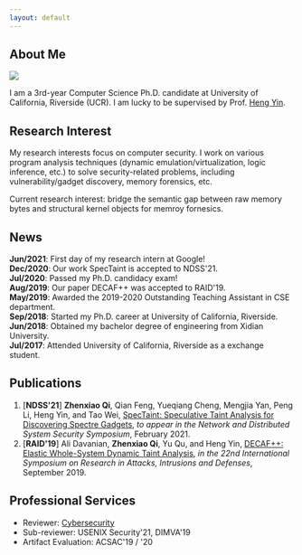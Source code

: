```yaml
---
layout: default
---
```


## About Me

<img class="profile-picture" src="portrait1x1.jpg">

I am a 3rd-year Computer Science Ph.D. candidate at University of California, Riverside (UCR). I am lucky to be supervised by Prof. [Heng Yin](https://www.cs.ucr.edu/~heng/).

## Research Interest

My research interests focus on computer security. I work on various program analysis techniques (dynamic emulation/virtualization, logic inference, etc.) to solve security-related problems, including vulnerability/gadget discovery, memory forensics, etc.   


Current research interest: bridge the semantic gap between raw memory bytes and structural kernel objects for memroy fornesics. 

## News

**Jun/2021**:  First day of my research intern at Google!    
**Dec/2020**:  Our work SpecTaint is accepted to NDSS'21.    
**Jul/2020**:    Passed my Ph.D. candidacy exam!    
**Aug/2019**:  Our paper DECAF++ was accepted to RAID'19.    
**May/2019**:  Awarded the 2019-2020 Outstanding Teaching Assistant in CSE department.    
**Sep/2018**:  Started my Ph.D. career at University of California, Riverside.    
**Jun/2018**:  Obtained my bachelor degree of engineering from Xidian University.    
**Jul/2017**:    Attended University of California, Riverside as a exchange student. 

## Publications

1. [**NDSS'21**] **Zhenxiao Qi**, Qian Feng, Yueqiang Cheng, Mengjia Yan, Peng Li, Heng Yin, and Tao Wei, [SpecTaint: Speculative Taint Analysis for Discovering Spectre Gadgets](https://www.cs.ucr.edu/~heng/pubs/SpecTaint.pdf), *to appear in the Network and Distributed System Security Symposium*, February 2021.
2. [**RAID'19**] Ali Davanian, **Zhenxiao Qi**, Yu Qu, and Heng Yin, [DECAF++: Elastic Whole-System Dynamic Taint Analysis](https://www.cs.ucr.edu/~heng/pubs/DECAF++.pdf), *in the 22nd International Symposium on Research in Attacks, Intrusions and Defenses*, September 2019.

## Professional Services

* Reviewer: [Cybersecurity](https://cybersecurity.springeropen.com/)
* Sub-reviewer: USENIX Security'21, DIMVA'19
* Artifact Evaluation: ACSAC'19 / '20

